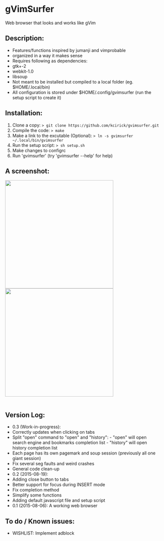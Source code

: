# gVimSurfer

Web browser that looks and works like gVim


## Description:

  - Features/functions inspired by jumanji and vimprobable
  - organized in a way it makes sense
  - Requires following as dependencies:
   - gtk+-2
   - webkit-1.0
   - libsoup 
  - Not meant to be installed but compiled to a local folder (eg. $HOME/.local/bin)
   - All configuration is stored under $HOME/.config/gvimsurfer (run the setup script to create it)


## Installation:

  1. Clone a copy: `> git clone https://github.com/kcirick/gvimsurfer.git`
  2. Compile the code: `> make`
  3. Make a link to the excutable (Optional): `> ln -s gvimsurfer ~/.local/bin/gvimsurfer`
  4. Run the setup script: `> sh setup.sh`
  5. Make changes to configrc
  6. Run 'gvimsurfer' (try 'gvimsurfer --help' for help)


## A screenshot:

<a href='http://s6.postimg.org/yrjhkoqn5/Screenshot_190815_02_21_42_AM.png' target='_blank'><img src='http://s6.postimg.org/yrjhkoqn5/Screenshot_190815_02_21_42_AM.png' width="350" /></a>
<a href='http://s6.postimg.org/iukpnyy8x/Screenshot_190815_02_22_09_AM.png' target='_blank'><img src='http://s6.postimg.org/iukpnyy8x/Screenshot_190815_02_22_09_AM.png' width="350" /></a><br /><br />


## Version Log:

  - 0.3 (Work-in-progress):
   - Correctly updates when clicking on tabs
   - Split "open" command to "open" and "history":
    - "open" will open search engine and bookmarks completion list
    - "history" will open history completion list
   - Each page has its own pagemark and soup session (previously all one giant session)
   - Fix several seg faults and weird crashes
   - General code clean-up
  - 0.2 (2015-08-19):
   - Adding close button to tabs
   - Better support for focus during INSERT mode
   - Fix completion method
   - Simplify some functions
   - Adding default javascript file and setup script
  - 0.1 (2015-08-06): A working web browser

## To do / Known issues:

  - WISHLIST: Implement adblock


